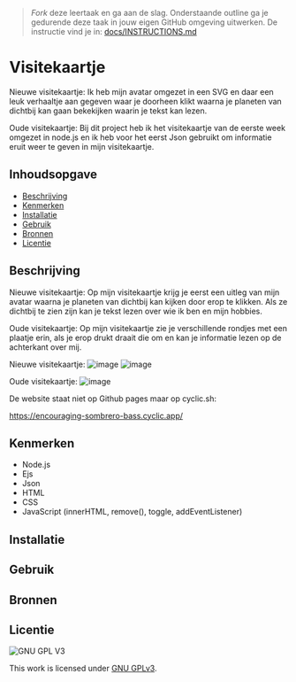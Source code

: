> _Fork_ deze leertaak en ga aan de slag. Onderstaande outline ga je gedurende deze taak in jouw eigen GitHub omgeving uitwerken. De instructie vind je in: [docs/INSTRUCTIONS.md](docs/INSTRUCTIONS.md)

# Visitekaartje
<!-- Geef je project een titel en schrijf in één zin wat het is -->
Nieuwe visitekaartje: Ik heb mijn avatar omgezet in een SVG en daar een leuk verhaaltje aan gegeven waar je doorheen klikt waarna je planeten van dichtbij kan gaan bekekijken waarin je tekst kan lezen.

Oude visitekaartje: Bij dit project heb ik het visitekaartje van de eerste week omgezet in node.js en ik heb voor het eerst Json gebruikt om informatie eruit weer te geven in mijn visitekaartje.


## Inhoudsopgave

  * [Beschrijving](#beschrijving)
  * [Kenmerken](#kenmerken)
  * [Installatie](#installatie)
  * [Gebruik](#gebruik)
  * [Bronnen](#bronnen)
  * [Licentie](#licentie)

## Beschrijving
<!-- In de Beschrijving staat hoe je project er uit ziet, hoe het werkt en wat je er mee kan. -->
Nieuwe visitekaartje: Op mijn visitekaartje krijg je eerst een uitleg van mijn avatar waarna je planeten van dichtbij kan kijken door erop te klikken. Als ze dichtbij te zien zijn kan je tekst lezen over wie ik ben en mijn hobbies.

Oude visitekaartje: Op mijn visitekaartje zie je verschillende rondjes met een plaatje erin, als je erop drukt draait die om en kan je informatie lezen op de achterkant over mij.

<!-- Voeg een mooie poster visual toe 📸 -->

Nieuwe visitekaartje: 
![image](https://user-images.githubusercontent.com/101579892/219118319-05c2a028-650e-4d15-ba28-8f3128b80510.png)
![image](https://user-images.githubusercontent.com/101579892/219118475-430d9b88-2cbd-411e-9c21-4a6750aaccf9.png)


Oude visitekaartje: ![image](https://user-images.githubusercontent.com/101579892/218068476-bb70da21-3ac3-4298-99be-020d9ee29c1d.png)

<!-- Voeg een link toe naar Github Pages 🌐-->

De website staat niet op Github pages maar op cyclic.sh:

https://encouraging-sombrero-bass.cyclic.app/

## Kenmerken
<!-- Bij Kenmerken staat welke technieken zijn gebruikt en hoe. Wat is de HTML structuur? Wat zijn de belangrijkste dingen in CSS? Wat is er met Javascript gedaan en hoe? Misschien heb je een framwork of library gebruikt? -->

* Node.js
* Ejs
* Json
* HTML
* CSS
* JavaScript (innerHTML, remove(), toggle, addEventListener)

## Installatie

## Gebruik

## Bronnen

## Licentie

![GNU GPL V3](https://www.gnu.org/graphics/gplv3-127x51.png)

This work is licensed under [GNU GPLv3](./LICENSE).
